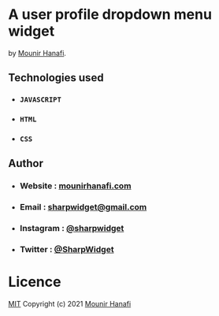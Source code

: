 # A user profile dropdown menu widget
by [Mounir Hanafi](https://mounirhanafi.com).

## Technologies used
* ### `JAVASCRIPT`
* ### `HTML`
* ### `CSS`

## Author
* ### Website : [mounirhanafi.com](https://mounirhanafi.com)
* ### Email : sharpwidget@gmail.com
* ### Instagram : [@sharpwidget](https://instagram.com/sharpwidget)
* ### Twitter : [@SharpWidget](https://twitter.com/SharpWidget)

# Licence
[MIT](https://github.com/sharpwidget/03.profile-dropdown/tree/main/LICENSE.md) Copyright (c) 2021 [Mounir Hanafi](https://mounirhanafi.com)